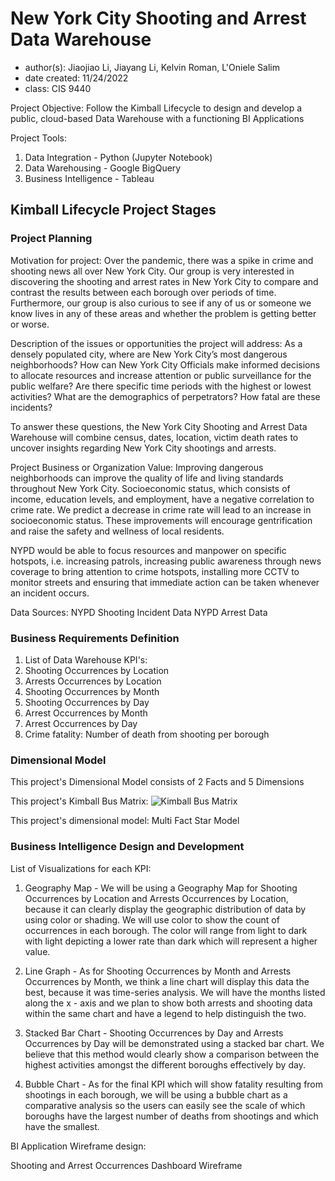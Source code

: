 # New York City Shooting and Arrest Data Warehouse 
- author(s): Jiaojiao Li, Jiayang Li, Kelvin Roman, L'Oniele Salim
- date created: 11/24/2022
- class: CIS 9440

Project Objective: Follow the Kimball Lifecycle to design and develop a public, cloud-based Data Warehouse with a functioning BI Applications

Project Tools:
1. Data Integration - Python (Jupyter Notebook)
2. Data Warehousing - Google BigQuery
3. Business Intelligence - Tableau

## Kimball Lifecycle Project Stages

### Project Planning

Motivation for project:
Over the pandemic, there was a spike in crime and shooting news all over New York City. Our group is very interested in discovering the shooting and arrest rates in New York City to compare and contrast the results between each borough over periods of time. Furthermore, our group is also curious to see if any of us or someone we know lives in any of these areas and whether the problem is getting better or worse.

Description of the issues or opportunities the project will address:
As a densely populated city, where are New York City’s most dangerous neighborhoods? How can New York City Officials make informed decisions to allocate resources and increase attention or public surveillance for the public welfare? Are there specific time periods with the highest or lowest activities? What are the demographics of perpetrators? How fatal are these incidents?

To answer these questions, the New York City Shooting and Arrest Data Warehouse will combine census, dates, location, victim death rates to uncover insights regarding New York City shootings and arrests. 


Project Business or Organization Value:
Improving dangerous neighborhoods can improve the quality of life and living standards throughout New York City. Socioeconomic status, which consists of income, education levels, and employment, have a negative correlation to crime rate. We predict a decrease in crime rate will lead to an increase in socioeconomic status. These improvements will encourage gentrification and raise the safety and wellness of local residents. 

NYPD would be able to focus resources and manpower on specific hotspots, i.e. increasing patrols, increasing public awareness through news coverage to bring attention to crime hotspots, installing more CCTV to monitor streets and ensuring that immediate action can be taken whenever an incident occurs. 


Data Sources:
NYPD Shooting Incident Data
NYPD Arrest Data

### Business Requirements Definition

1. List of Data Warehouse KPI's:
2. Shooting Occurrences by Location
3. Arrests Occurrences by Location
4. Shooting Occurrences by Month
5. Shooting Occurrences by Day
6. Arrest Occurrences by Month
7. Arrest Occurrences by Day
8. Crime fatality: Number of death from shooting per borough

### Dimensional Model

This project's Dimensional Model consists of 2 Facts and 5 Dimensions

This project's Kimball Bus Matrix:
![Kimball Bus Matrix](https://user-images.githubusercontent.com/118584252/205545077-d871ed0c-e10c-4ac3-9a53-e6a5c2f72c4c.png)

This project's dimensional model: Multi Fact Star Model



### Business Intelligence Design and Development

List of Visualizations for each KPI:
1. Geography Map - We will be using a Geography Map for Shooting Occurrences by Location and Arrests Occurrences by Location, because it can clearly display the geographic distribution of data by using color or shading. We will use color to show the count of occurrences in each borough. The color will range from light to dark with light depicting a lower rate than dark which will represent a higher value.

2. Line Graph - As for Shooting Occurrences by Month and Arrests Occurrences by Month, we think a line chart will display this data the best, because it was time-series analysis. We will have the months listed along the x - axis and we plan to show both arrests and shooting data within the same chart and have a legend to help distinguish the two.

3. Stacked Bar Chart - Shooting Occurrences by Day and Arrests Occurrences by Day will be demonstrated using a stacked bar chart. We believe that this method would clearly show a comparison between the highest activities amongst the different boroughs effectively by day. 

4. Bubble Chart - As for the final KPI which will show fatality resulting from shootings in each borough, we will be using a bubble chart as a comparative analysis so the users can easily see the scale of which boroughs have the largest number of deaths from shootings and which have the smallest.


BI Application Wireframe design:

Shooting and Arrest Occurrences Dashboard Wireframe




